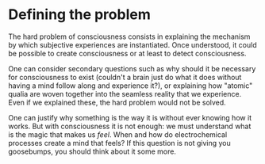 # Defining the problem
The hard problem of consciousness consists in explaining the mechanism by which subjective experiences are instantiated.
Once understood, it could be possible to create consciousness or at least to detect consciousness.

One can consider secondary questions such as why should it be necessary for consciousness to exist
(couldn't a brain just do what it does without having a mind follow along and experience it?),
or explaining how "atomic" qualia are woven together into the seamless reality that we experience.
Even if we explained these, the hard problem would not be solved.

One can justify why something is the way it is without ever knowing how it works.
But with consciousness it is not enough: we must understand what is the magic that makes us *feel*.
When and how do electrochemical processes create a mind that feels?
If this question is not giving you goosebumps, you should think about it some more.      

